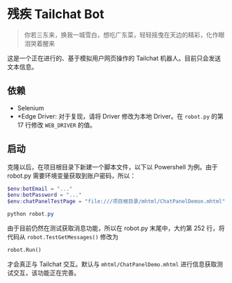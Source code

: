 # 残疾 Tailchat Bot

> 你若三东来，换我一城雪白，想吃广东菜，轻轻摇曳在天边的精彩，化作眼泪哭着醒来

这是一个正在进行的、基于模拟用户网页操作的 Tailchat 机器人。目前只会发送文本信息。

## 依赖

- Selenium
- *Edge Driver: 对于复现，请将 Driver 修改为本地 Driver。在 `robot.py` 的第 17 行修改 `WEB_DRIVER` 的值。

## 启动

克隆以后，在项目根目录下新建一个脚本文件，以下以 Powershell 为例。由于 robot.py 需要环境变量获取到账户密码，所以：

```powershell
$env:botEmail = "..."
$env:botPassword = "..."
$env:chatPanelTestPage = "file:///项目根目录/mhtml/ChatPanelDemon.mhtml"

python robot.py
```

由于目前仍然在测试获取消息功能，所以在 robot.py 末尾中，大约第 252 行，将代码从 `robot.TestGetMessages()` 修改为

```python
robot.Run()
```

才会真正与 Tailchat 交互。默认与 `mhtml/ChatPanelDemo.mhtml` 进行信息获取测试交互，该功能正在完善。